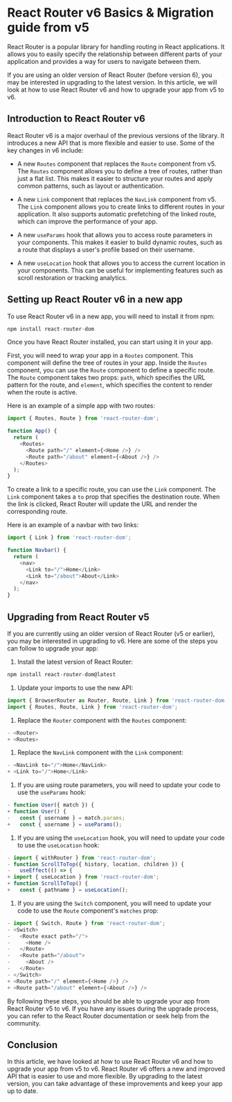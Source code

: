 # React Router v6 Basics & Migration guide from v5

React Router is a popular library for handling routing in React applications. It allows you to easily specify the relationship between different parts of your application and provides a way for users to navigate between them.

If you are using an older version of React Router (before version 6), you may be interested in upgrading to the latest version. In this article, we will look at how to use React Router v6 and how to upgrade your app from v5 to v6.

## **Introduction to React Router v6**

React Router v6 is a major overhaul of the previous versions of the library. It introduces a new API that is more flexible and easier to use. Some of the key changes in v6 include:

* A new `Routes` component that replaces the `Route` component from v5. The `Routes` component allows you to define a tree of routes, rather than just a flat list. This makes it easier to structure your routes and apply common patterns, such as layout or authentication.
    
* A new `Link` component that replaces the `NavLink` component from v5. The `Link` component allows you to create links to different routes in your application. It also supports automatic prefetching of the linked route, which can improve the performance of your app.
    
* A new `useParams` hook that allows you to access route parameters in your components. This makes it easier to build dynamic routes, such as a route that displays a user's profile based on their username.
    
* A new `useLocation` hook that allows you to access the current location in your components. This can be useful for implementing features such as scroll restoration or tracking analytics.
    

## **Setting up React Router v6 in a new app**

To use React Router v6 in a new app, you will need to install it from npm:

```javascript
npm install react-router-dom
```

Once you have React Router installed, you can start using it in your app.

First, you will need to wrap your app in a `Routes` component. This component will define the tree of routes in your app. Inside the `Routes` component, you can use the `Route` component to define a specific route. The `Route` component takes two props: `path`, which specifies the URL pattern for the route, and `element`, which specifies the content to render when the route is active.

Here is an example of a simple app with two routes:

```javascript
import { Routes, Route } from 'react-router-dom';

function App() {
  return (
    <Routes>
      <Route path="/" element={<Home />} />
      <Route path="/about" element={<About />} />
    </Routes>
  );
}
```

To create a link to a specific route, you can use the `Link` component. The `Link` component takes a `to` prop that specifies the destination route. When the link is clicked, React Router will update the URL and render the corresponding route.

Here is an example of a navbar with two links:

```javascript
import { Link } from 'react-router-dom';

function Navbar() {
  return (
    <nav>
      <Link to="/">Home</Link>
      <Link to="/about">About</Link>
    </nav>
  );
}
```

## **Upgrading from React Router v5**

If you are currently using an older version of React Router (v5 or earlier), you may be interested in upgrading to v6. Here are some of the steps you can follow to upgrade your app:

1. Install the latest version of React Router:
    

```javascript
npm install react-router-dom@latest
```

1. Update your imports to use the new API:
    

```javascript
import { BrowserRouter as Router, Route, Link } from 'react-router-dom';
import { Routes, Route, Link } from 'react-router-dom';
```

1. Replace the `Router` component with the `Routes` component:
    

```javascript
- <Router>
+ <Routes>
```

1. Replace the `NavLink` component with the `Link` component:
    

```javascript
- <NavLink to="/">Home</NavLink>
+ <Link to="/">Home</Link>
```

1. If you are using route parameters, you will need to update your code to use the `useParams` hook:
    

```javascript
- function User({ match }) {
+ function User() {
-   const { username } = match.params;
+   const { username } = useParams();
```

1. If you are using the `useLocation` hook, you will need to update your code to use the `useLocation` hook:
    

```javascript
- import { withRouter } from 'react-router-dom';
- function ScrollToTop({ history, location, children }) {
-   useEffect(() => {
+ import { useLocation } from 'react-router-dom';
+ function ScrollToTop() {
+   const { pathname } = useLocation();
```

1. If you are using the `Switch` component, you will need to update your code to use the `Route` component's `matches` prop:
    

```javascript
- import { Switch, Route } from 'react-router-dom';
- <Switch>
-   <Route exact path="/">
-     <Home />
-   </Route>
-   <Route path="/about">
-     <About />
-   </Route>
- </Switch>
+ <Route path="/" element={<Home />} />
+ <Route path="/about" element={<About />} />
```

By following these steps, you should be able to upgrade your app from React Router v5 to v6. If you have any issues during the upgrade process, you can refer to the React Router documentation or seek help from the community.

## **Conclusion**

In this article, we have looked at how to use React Router v6 and how to upgrade your app from v5 to v6. React Router v6 offers a new and improved API that is easier to use and more flexible. By upgrading to the latest version, you can take advantage of these improvements and keep your app up to date.
